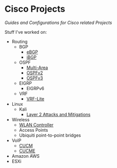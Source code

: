 # Cisco Projects
*Guides and Configurations for Cisco related Projects*


Stuff I've worked on:
- Routing
  - BGP
    - [eBGP][EBGP]
    - [iBGP][IBGP]
  - OSPF
    - [Multi-Area][MAOSPF]
    - [OSPFv2][OSPFV2]
    - [OSPFv3][OSPFV3]
  - EIGRP
    - EIGRPv6
  - VRF
    - [VRF-Lite][VRFLITE]
- Linux
  - Kali
    - [Layer 2 Attacks and Mitigations][L2ATTACKS]
- Wireless
  - [WLAN Controller][WLANC]
  - Access Points
  - Ubiquiti point-to-point bridges
- VoIP
  - [CUCM][CUCM]
  - [CUCME][CUCME]
- Amazon AWS
- ESXi

[EBGP]: Writeups\Routing\BGP\eBGP
[IBGP]: Writeups\Routing\BGP\iBGP
[OSPFV3]: Writeups\Routing\OSPF\OSPFv3
[OSPFV2]: Writeups\Routing\OSPF\OSPFv2
[VRFLITE]: Writeups\Routing\VRF
[CUCM]: Writeups\VoIP\Cisco-Unified-Communications-Manager
[MAOSPF]: Writeups\Routing\OSPF\Multiarea-OSPF
[L2ATTACKS]: Writeups\Linux\Kali-Linux
[WLANC]: Writeups\Wireless\Wireless-LAN-Controller
[CUCME]: Writeups\VoIP\Cisco-Unified-Communications-Manager-Express

